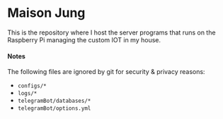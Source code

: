# Maison Jung

This is the repository where I host the server programs that runs on the Raspberry Pi managing the custom IOT in my house.

#### Notes

The following files are ignored by git for security & privacy reasons:

- `configs/*`
- `logs/*`
- `telegramBot/databases/*`
- `telegramBot/options.yml`
